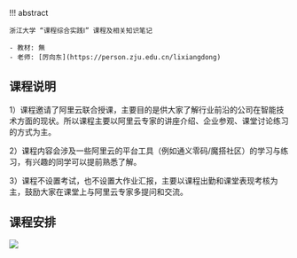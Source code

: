!!! abstract

	浙江大学 “课程综合实践Ⅰ” 课程及相关知识笔记
	
	- 教材: 無
	- 老师: [厉向东](https://person.zju.edu.cn/lixiangdong)


## 课程说明

1）课程邀请了阿里云联合授课，主要目的是供大家了解行业前沿的公司在智能技术方面的现状。所以课程主要以阿里云专家的讲座介绍、企业参观、课堂讨论练习的方式为主。  

2）课程内容会涉及一些阿里云的平台工具（例如通义零码/魔搭社区）的学习与练习，有兴趣的同学可以提前熟悉了解。  

3）课程不设置考试，也不设置大作业汇报，主要以课程出勤和课堂表现考核为主，鼓励大家在课堂上与阿里云专家多提问和交流。

## 课程安排

![](https://static.dingtalk.com/media/lQLPJw_uBdfqEb3NApvNBZOwtNBM4BAP5cMGa6yO46wzAA_1427_667.png)
